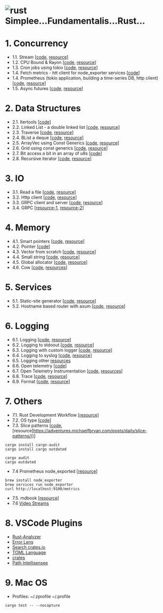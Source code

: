 # ![rust](https://img.shields.io/badge/Rust-000000?style=for-the-badge&logo=rust&logoColor=white) Simplee...Fundamentalis...Rust...

# 1. Concurrency

- 1.1. Stream [[code](./concurrency/stream/), [resource](https://kerkour.com/rust-worker-pool)]
- 1.2. CPU Bound & Rayon [[code](./concurrency/cpubound/), [resource](https://kerkour.com/rust-worker-pool)]
- 1.3. Cron jobs using tokio [[code](./concurrency/cron-job-tokio/), [resource](https://kerkour.com/rust-background-jobs)]
- 1.4. Fetch metrics - htt client for node_exporter services [[code](./concurrency/fetch-metrics/)] 
- 1.4. Prometheus (tokio application, building a time-series DB, http client) [[code](./concurrency/prometheus/), [resource](https://21-lessons.com/time-series-data-and-databases-with-rust/)]
- 1.5. Async futures [[code](./concurrency/async-future/), [resource](https://fasterthanli.me/articles/getting-in-and-out-of-trouble-with-rust-futures)]

# 2. Data Structures
- 2.1. Itertools [[code](./data/iter/)]
- 2.2. Linked List - a double linked list [[code](./data/linked-list/), [resource](https://github.com/contain-rs/linked-list)]
- 2.3. Traverse [[code](./data/traverse/), [resource](https://github.com/contain-rs/rust-traverse)]
- 2.4. BList a deque [[code](./data/blist/), [resource](https://github.com/contain-rs/blist)]
- 2.5. ArrayVec using Const Generics [[code](./data/const-arrayvec/), [resource](https://adventures.michaelfbryan.com/posts/const-arrayvec/)]
- 2.6. Grid using const generics [[code](./data/grid/), [resource](https://blog.adamchalmers.com/grids-2/)]
- 2.7. Bit access a bit in an array of u8s [[code](./data/bit/)]
- 2.8. Recursive iterator [[code](./data/recursive-iter/), [resource](https://fasterthanli.me/articles/recursive-iterators-rust)]

# 3. IO
- 3.1. Read a file [[code](./io/file-read/), [resource](https://kerkour.com/rust-read-file)]
- 3.2. Http client [[code](./io/http-client/), [resource](https://kerkour.com/rust-small-docker-image)]
- 3.3. GRPC client and server [[code](./io/grpc-cli-srv/), [resource](https://tjtelan.com/blog/lets-build-a-single-binary-grpc-server-client-with-rust-in-2020/)]
- 3.4. GRPC [[resource-1](https://blog.logrocket.com/rust-and-grpc-a-complete-guide/), [resource-2](https://romankudryashov.com/blog/2021/04/grpc-rust/)]

# 4. Memory
- 4.1. Smart pointers [[code](./mem/smart-pointers/), [resource](https://kerkour.com/rust-avoid-lifetimes)]
- 4.2. Pointer [[code](./mem/pointers/)]
- 4.3. Vector from scratch [[code](./mem/myvec/), [resource](https://www.youtube.com/watch?v=3OL95gZgPWA)]
- 4.4. Small string [[code](./mem/smallstr/), [resource](https://fasterthanli.me/articles/peeking-inside-a-rust-enum)]
- 4.5. Global allocator [[code](./mem/allocator/), [resource](https://fasterthanli.me/articles/small-strings-in-rust)]
- 4.6. Cow [[code](./mem/cow/), [resources](https://dev.to/kgrech/6-things-you-can-do-with-the-cow-in-rust-4l55)]

# 5. Services
- 5.1. Static-site generator [[code](./services/static-site-generator/), [resource](https://kerkour.com/rust-static-site-generator)]
- 5.2. Hostname based router with axum [[code](./services/router/), [resource](https://kerkour.com/rust-axum-hostname-router)]

# 6. Logging
- 6.1. Logging [[code](./utils/logging/), [resource](https://rust-lang-nursery.github.io/rust-cookbook/development_tools/debugging/log.html#log-a-debug-message-to-the-console)]
- 6.2. Logging to stdoout [[code](./utils/logging-stdout/), [resource](https://rust-lang-nursery.github.io/rust-cookbook/development_tools/debugging/log.html#log-an-error-message-to-the-console)]
- 6.3. Logging with custom logger [[code](./utils/logging-custom/), [resource](https://rust-lang-nursery.github.io/rust-cookbook/development_tools/debugging/log.html#log-messages-with-a-custom-logger)]
- 6.4. Logging to syslog [[code](./utils/logging-syslog/), [resource](https://rust-lang-nursery.github.io/rust-cookbook/development_tools/debugging/log.html#log-to-the-unix-syslog)]
- 6.5. Logging other [resources](https://rust-lang-nursery.github.io/rust-cookbook/development_tools/debugging/config_log.html)
- 6.6. Open telemetry [[code](https://github.com/open-telemetry/opentelemetry-rust/tree/main/examples/grpc)]
- 6.7. Open Telemetry Instrumentation [[code](./utils/otel_instrumentation/), [resources](https://21-lessons.com/how-to-instrument-a-rust-application-with-opentelemetry/)]
- 6.8. Trace [[code](./utils/trace/), [resource](https://21-lessons.com/getting-better-insights-into-your-rust-applications/)]
- 6.9. Format [[code](./utils/format/), [resource](https://doc.rust-lang.org/std/fmt/index.html)]

# 7. Others
- 7.1. Rust Development Workflow [[resource](https://kerkour.com/rust-development-workflow)]
- 7.2. OS type [[code](./utils/os-type/)]
- 7.3. Slice patterns [[code](./utils/slice-patterns/), [resource]https://adventures.michaelfbryan.com/posts/daily/slice-patterns/()]

```
cargo install cargo-audit
cargo install cargo outdated

cargo audit
cargo outdated
```
- 7.4 Prometheus node_exported [[resource](https://prometheus.io/docs/guides/node-exporter/)]

```
brew install node_exporter
brew services run node_exporter
curl http://localhost:9100/metrics
```

- 7.5. mdbook [[resource](https://rust-lang.github.io/mdBook/)]
- 7.6 [Video Streams](https://github.com/jamesmunns/awesome-rust-streaming/)

# 8. VSCode Plugins
- [Rust-Analyzer](https://marketplace.visualstudio.com/items?itemName=matklad.rust-analyzer)
- [Error Lens](https://marketplace.visualstudio.com/items?itemName=usernamehw.errorlens)
- [Search crates.io](https://marketplace.visualstudio.com/items?itemName=belfz.search-crates-io)
- [TOML Language](https://marketplace.visualstudio.com/items?itemName=bungcip.better-toml)
- [crates](https://marketplace.visualstudio.com/items?itemName=serayuzgur.crates)
- [Path Intellisensee](https://marketplace.visualstudio.com/items?itemName=christian-kohler.path-intellisense)

# 9. Mac OS
- Profiles: ~/.zprofile ~/.profile

```
cargo test -- --nocapture
```
